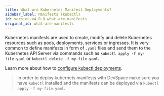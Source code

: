 ```yaml
---
title: What are Kubernetes Manifest Deployments?
sidebar_label: Manifests (kubectl)
id: version-v4.0.0-what-are-manifests
original_id: what-are-manifests
---
```


Kubernetes manifests are used to create, modify and delete Kubernetes resources such as pods, deployments, services or ingresses. It is very common to define manifests in form of `.yaml` files and send them to the Kubernetes API Server via commands such as `kubectl apply -f my-file.yaml` or `kubectl delete -f my-file.yaml`.

Learn more about how to [configure kubectl deployments](../../../next/cli/deployment/kubernetes-manifests/configuration/overview-specification). 

> In order to deploy kubernets manifests with DevSpace make sure you have `kubectl` installed and the manifests can be deployed via `kubectl apply -f my-file.yaml`.
